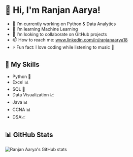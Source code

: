 # 👋 Hi, I'm Ranjan Aarya!

- 🔭 I’m currently working on Python & Data Analytics  
- 🌱 I’m learning Machine Learning  
- 👯 I’m looking to collaborate on GitHub projects  
- 📫 How to reach me: www.linkedin.com/in/ranjanaarya18
- ⚡ Fun fact: I love coding while listening to music 🎵  

## 🚀 My Skills
- Python 🐍
- Excel 📊
- SQL 💾
- Data Visualization 📈
- Java 📊
- CCNA 📊
- DSA📈

## 📊 GitHub Stats
![Ranjan Aarya's GitHub stats](https://github-readme-stats.vercel.app/api?username=ranjanaarya1819&show_icons=true&theme=radical)
